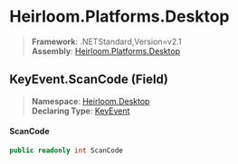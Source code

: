 # Heirloom.Platforms.Desktop

> **Framework**: .NETStandard,Version=v2.1  
> **Assembly**: [Heirloom.Platforms.Desktop][0]

## KeyEvent.ScanCode (Field)

> **Namespace**: [Heirloom.Desktop][0]  
> **Declaring Type**: [KeyEvent][1]

#### ScanCode

```cs
public readonly int ScanCode
```

[0]: ../../../Heirloom.Platforms.Desktop.md
[1]: ../KeyEvent.md
